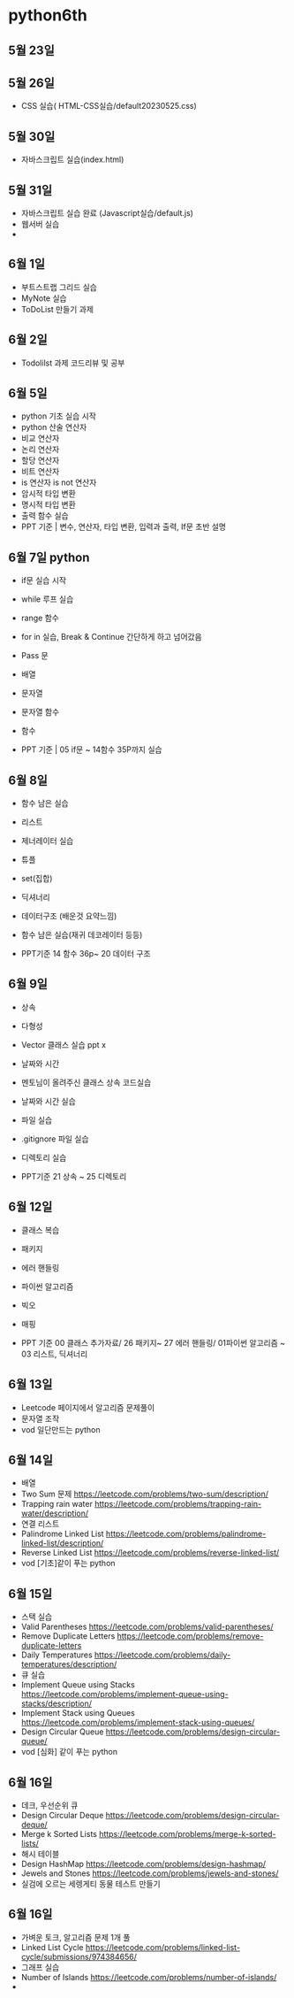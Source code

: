 # python6th


## 5월 23일

## 5월 26일

- CSS 실습( HTML-CSS실습/default20230525.css)


## 5월 30일

- 자바스크립트 실습(index.html)

## 5월 31일

- 자바스크립트 실습 완료 (Javascript실습/default.js)
- 웹서버 실습
- 
## 6월 1일
- 부트스트랩 그리드 실습
- MyNote 실습
- ToDoList 만들기 과제

## 6월 2일
- Todolilst 과제 코드리뷰 및 공부

## 6월 5일
- python 기초 실습 시작
- python 산술 연산자
- 비교 연산자
- 논리 연산자
- 할당 연산자
- 비트 연산자
- is 연산자 is not 연산자
- 암시적 타입 변환
- 명시적 타입 변환
- 출력 함수 실습
- PPT 기준 | 변수, 연산자, 타입 변환, 입력과 출력, If문 초반 설명 

## 6월 7일 python
- if문 실습 시작
- while 루프 실습
- range 함수
- for in 실습, Break & Continue  간단하게 하고  넘어갔음
-  Pass 문 
- 배열
- 문자열
- 문자열 함수
- 함수

- PPT 기준 | 05 if문 ~ 14함수 35P까지 실습

## 6월 8일
- 함수 남은 실습
- 리스트 
- 제너레이터 실습
- 튜플
- set(집합)
- 딕셔너리
- 데이터구조 (배운것 요약느낌)
- 함수 남은 실습(재귀 데코레이터 등등)

- PPT기준 14 함수 36p~ 20 데이터 구조

## 6월 9일
- 상속
- 다형성
- Vector 클래스 실습 ppt x
- 날짜와 시간
- 멘토님이 올려주신 클래스 상속 코드실습
- 날짜와 시간 실습
- 파일 실습
- .gitignore 파일 실습
- 디렉토리 실습

- PPT기준 21 상속 ~ 25 디렉토리

## 6월 12일
- 클래스 복습
- 패키지
- 에러 핸들링
- 파이썬 알고리즘
- 빅오
- 매핑

- PPT 기준 00 클래스 추가자료/ 26 패키지~ 27 에러 핸들링/ 01파이썬 알고리즘 ~ 03 리스트, 딕셔너리

## 6월 13일
- Leetcode 페이지에서 알고리즘 문제풀이
- 문자열 조작
- vod 일단만드는 python

## 6월 14일 
- 배열
- Two Sum 문제  https://leetcode.com/problems/two-sum/description/
- Trapping rain water https://leetcode.com/problems/trapping-rain-water/description/
- 연결 리스트
-  Palindrome Linked List  https://leetcode.com/problems/palindrome-linked-list/description/
- Reverse Linked List  https://leetcode.com/problems/reverse-linked-list/
- vod [기초]같이 푸는 python

## 6월 15일
- 스택 실습
- Valid Parentheses https://leetcode.com/problems/valid-parentheses/
- Remove Duplicate Letters https://leetcode.com/problems/remove-duplicate-letters
- Daily Temperatures  https://leetcode.com/problems/daily-temperatures/description/
- 큐 실습
- Implement Queue using Stacks https://leetcode.com/problems/implement-queue-using-stacks/description/
- Implement Stack using Queues  https://leetcode.com/problems/implement-stack-using-queues/
- Design Circular Queue  https://leetcode.com/problems/design-circular-queue/
- vod [심화] 같이 푸는 python

## 6월 16일
- 데크, 우선순위 큐
- Design Circular Deque https://leetcode.com/problems/design-circular-deque/
- Merge k Sorted Lists  https://leetcode.com/problems/merge-k-sorted-lists/
- 해시 테이블 
- Design HashMap  https://leetcode.com/problems/design-hashmap/
- Jewels and Stones  https://leetcode.com/problems/jewels-and-stones/
- 실검에 오르는 세렝게티 동물 테스트 만들기

## 6월 16일
- 가벼운 토크, 알고리즘 문제 1개 풀
- Linked List Cycle  https://leetcode.com/problems/linked-list-cycle/submissions/974384656/
- 그래프 실습
- Number of Islands https://leetcode.com/problems/number-of-islands/
- 